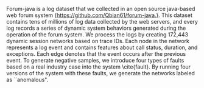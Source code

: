 Forum-java is a log dataset that we collected in an open source java-based web forum system {https://github.com/Qbian61/forum-java.}. This dataset contains tens of millions of log data collected by the web servers, and every log records a series of dynamic system behaviors generated during the operation of the forum system. We process the logs by creating 172,443 dynamic session networks based on trace IDs. Each node in the network represents a log event and contains features about call status, duration, and exceptions. Each edge denotes that the event occurs after the previous event. To generate negative samples, we introduce four types of faults based on a real industry case into the system \cite{fault}. By running four versions of the system with these faults, we generate the networks labeled as ``anomalous".
